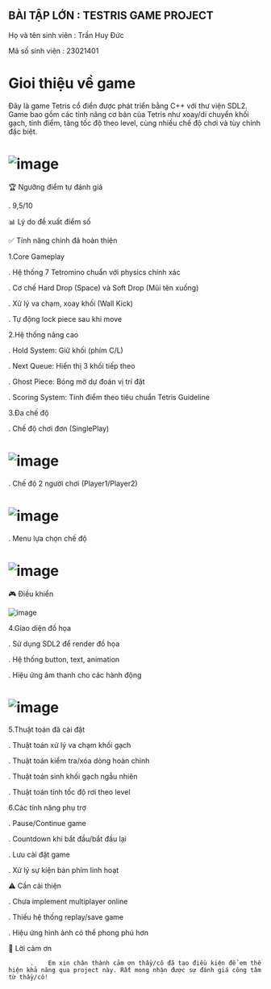 ## BÀI TẬP LỚN : TESTRIS GAME PROJECT
  Họ và tên sinh viên : Trần Huy Đức
  
  Mã số sinh viên : 23021401
 # Gioi thiệu về game 
 
 Đây là game Tetris cổ điển được phát triển bằng C++ với thư viện SDL2. Game bao gồm các tính năng cơ bản của Tetris như xoay/di chuyển khối gạch, tính điểm, tăng tốc độ theo level, cùng nhiều chế độ chơi và tùy chỉnh đặc biệt.
  
                       
                         
  #                       ![image](https://github.com/user-attachments/assets/31895983-7b6a-4006-a8d7-3c0c783d2ca0)


 🏆 Ngưỡng điểm tự đánh giá
    
   . 9,5/10

📊 Lý do đề xuất điểm số

  ✅ Tính năng chính đã hoàn thiện

 1.Core Gameplay

  .  Hệ thống 7 Tetromino chuẩn với physics chính xác

  .  Cơ chế Hard Drop (Space) và Soft Drop (Mũi tên xuống)

  .  Xử lý va chạm, xoay khối (Wall Kick)

  .  Tự động lock piece sau khi move

 2.Hệ thống nâng cao

   . Hold System: Giữ khối (phím C/L)

   . Next Queue: Hiển thị 3 khối tiếp theo

   . Ghost Piece: Bóng mờ dự đoán vị trí đặt

   . Scoring System: Tính điểm theo tiêu chuẩn Tetris Guideline

 3.Đa chế độ
 
. Chế độ chơi đơn (SinglePlay)

 # ![image](https://github.com/user-attachments/assets/9f5c6f9d-cb36-4612-b9a8-2bb09200527a)


. Chế độ 2 người chơi (Player1/Player2)
 
 # ![image](https://github.com/user-attachments/assets/efdaf533-2aa9-49ce-b6f8-1f30fb17c097)


. Menu lựa chọn chế độ
   
   # ![image](https://github.com/user-attachments/assets/8371f773-3cf9-46cf-a54c-d1424171c2d6)

    
  

 🎮 Điều khiển

  ![image](https://github.com/user-attachments/assets/0300e8da-da65-43e1-a217-210d8df7284a)


 4.Giao diện đồ họa

  . Sử dụng SDL2 để render đồ họa

  . Hệ thống button, text, animation

  . Hiệu ứng âm thanh cho các hành động

   # ![image](https://github.com/user-attachments/assets/9b2c4931-b9d1-4a31-b65b-0b3112052989)

      
 5.Thuật toán đã cài đặt

   . Thuật toán xử lý va chạm khối gạch

   . Thuật toán kiểm tra/xóa dòng hoàn chỉnh

   . Thuật toán sinh khối gạch ngẫu nhiên

   . Thuật toán tính tốc độ rơi theo level


 6.Các tính năng phụ trợ

   . Pause/Continue game

   . Countdown khi bắt đầu/bắt đầu lại

   . Lưu cài đặt game

   . Xử lý sự kiện bàn phím linh hoạt
 
 ⚠️ Cần cải thiện
  
  . Chưa implement multiplayer online

  . Thiếu hệ thống replay/save game

  . Hiệu ứng hình ảnh có thể phong phú hơn
 
 🙏 Lời cảm ơn
              
          .    Em xin chân thành cảm ơn thầy/cô đã tạo điều kiện để em thể hiện khả năng qua project này. Rất mong nhận được sự đánh giá công tâm từ thầy/cô!   
